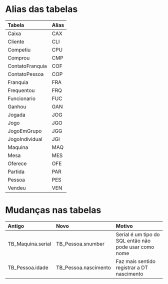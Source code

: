 # Alias das tabelas
| Tabela            | Alias           |
| :-------------    | :-------------  |
| Caixa             | CAX             |
| Cliente           | CLI             |
| Competiu          | CPU             |
| Comprou           | CMP             |
| ContatoFranquia   | COF             |
| ContatoPessoa     | COP             |
| Franquia          | FRA             |
| Frequentou        | FRQ             |
| Funcionario       | FUC             |
| Ganhou            | GAN             |
| Jogada            | JOG             |
| Jogo              | JGO             |
| JogoEmGrupo       | JGG             |
| JogoIndividual    | JGI             |
| Maquina           | MAQ             |
| Mesa              | MES             |
| Oferece           | OFE             |
| Partida           | PAR             |
| Pessoa            | PES             |
| Vendeu            | VEN             |

# Mudanças nas tabelas
| Antigo            | Novo                  | Motivo                                                  |
| :-------------    | :-------------        | :-------------                                          |
| TB_Maquina.serial | TB_Pessoa.snumber     | Serial é um tipo do SQL então não pode usar como nome   |
| TB_Pessoa.idade   | TB_Pessoa.nascimento  | Faz mais sentido registrar a DT nascimento              |
